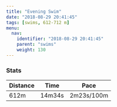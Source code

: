 ```yaml
---
title: "Evening Swim"
date: "2018-08-29 20:41:45"
tags: [swims, 612-712 m]
menu:
  nav:
    identifier: "2018-08-29 20:41:45"
    parent: "swims"
    weight: 130
---
```


### Stats

| Distance | Time | Pace |
|----------|------|------|
|612m|14m34s|2m23s/100m|
